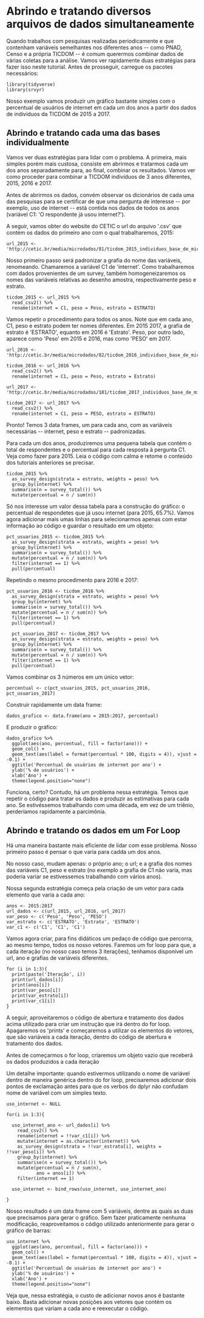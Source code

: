 # Abrindo e tratando diversos arquivos de dados simultaneamente

Quando trabalhos com pesquisas realizadas periodicamente e que contenham variáveis semelhantes nos diferentes anos -- como PNAD, Censo e a própria TICDOM --  é comum querermos combinar dados de várias coletas para a análise. Vamos ver rapidamente duas estratégias para fazer isso neste tutorial. Antes de prosseguir, carregue os pacotes necessários:

```{r}
library(tidyverse)
library(srvyr)
```

Nosso exemplo vamos produzir um gráfico bastante simples com o percentual de usuários de internet em cada um dos anos a partir dos dados de indivíduos da TICDOM de 2015 a 2017.

## Abrindo e tratando cada uma das bases individualmente

Vamos ver duas estratégias para lidar com o problema. A primeira, mais simples porém mais custosa, consiste em abrirmos e tratarmos cada um dos anos separadamente para, ao final, combinar os resultados. Vamos ver como proceder para combinar a TICDOM indivíduos de 3 anos diferentes, 2015, 2016 e 2017.

Antes de abrirmos os dados, convém observar os dicionários de cada uma das pesquisas para se certificar de que uma pergunta de interesse -- por exemplo, uso de internet -- está contida nos dados de todos os anos (variável C1: 'O respondente já usou internet?').

A seguir, vamos obter do website do CETIC o url do arquivo '.csv' que contém os dados do primeiro ano com o qual trabalharemos, 2015:

```{r}
url_2015 <- 'http://cetic.br/media/microdados/81/ticdom_2015_individuos_base_de_microdados_v1.0.csv'
```

Nosso primeiro passo será padronizar a grafia do nome das variáveis, renomeando. Chamaremos a variável C1 de 'internet'. Como trabalharemos com dados provenientes de um survey, também homogeneizaremos os nomes das variáveis relativas ao desenho amostra, respectivamente peso e estrato.

```{r}
ticdom_2015 <- url_2015 %>% 
  read_csv2() %>% 
  rename(internet = C1, peso = Peso, estrato = ESTRATO) 
```

Vamos repetir o procedimento para todos os anos. Note que em cada ano, C1, peso e estrato podem ter nomes diferentes. Em 2015 2017, a grafia de estrato é 'ESTRATO', equanto em 2016 é 'Estrato'. Peso, por outro lado, aparece como 'Peso' em 2015 e 2016, mas como 'PESO' em 2017.

```{r}
url_2016 <- 'http://cetic.br/media/microdados/82/ticdom_2016_individuos_base_de_microdados_v1.0.csv'

ticdom_2016 <- url_2016 %>% 
  read_csv2() %>% 
  rename(internet = C1, peso = Peso, estrato = Estrato) 

url_2017 <- 'http://cetic.br/media/microdados/181/ticdom_2017_individuos_base_de_microdados_v1.3.csv'

ticdom_2017 <- url_2017 %>% 
  read_csv2() %>% 
  rename(internet = C1, peso = PESO, estrato = ESTRATO) 
```

Pronto! Temos 3 data frames, um para cada ano, com as variáveis necessárias -- internet, peso e estrato -- padronizadas.

Para cada um dos anos, produziremos uma pequena tabela que contém o total de respondentes e o percentual para cada resposta à pergunta C1. Veja como fazer para 2015. Leia o código com calma e retome o conteúdo dos tutoriais anteriores se precisar.

```{r}
ticdom_2015 %>% 
  as_survey_design(strata = estrato, weights = peso) %>%
  group_by(internet) %>% 
  summarise(n = survey_total()) %>% 
  mutate(percentual = n / sum(n))
```

Só nos interesse um valor dessa tabela para a construção do gráfico: o percentual de respondetes que já usou internet (para 2015, 65.7\%). Vamos agora adicionar mais umas linhas para selecionarmos apenas com estar informação ao código e guardar o resultado em um objeto:

```{r}
pct_usuarios_2015 <- ticdom_2015 %>% 
  as_survey_design(strata = estrato, weights = peso) %>%
  group_by(internet) %>% 
  summarise(n = survey_total()) %>% 
  mutate(percentual = n / sum(n)) %>%
  filter(internet == 1) %>% 
  pull(percentual)
```

Repetindo o mesmo procedimento para 2016 e 2017:

```{r}
pct_usuarios_2016 <- ticdom_2016 %>% 
  as_survey_design(strata = estrato, weights = peso) %>%
  group_by(internet) %>% 
  summarise(n = survey_total()) %>% 
  mutate(percentual = n / sum(n)) %>%
  filter(internet == 1) %>% 
  pull(percentual)

  pct_usuarios_2017 <- ticdom_2017 %>% 
  as_survey_design(strata = estrato, weights = peso) %>%
  group_by(internet) %>% 
  summarise(n = survey_total()) %>% 
  mutate(percentual = n / sum(n)) %>%
  filter(internet == 1) %>% 
  pull(percentual)
```

Vamos combinar os 3 números em um único vetor:

```{r}
percentual <- c(pct_usuarios_2015, pct_usuarios_2016, pct_usuarios_2017)
```

Construir rapidamente um data frame:

```{r}
dados_grafico <- data.frame(ano = 2015:2017, percentual)
```

E produzir o gráfico:

```{r}
dados_grafico %>% 
  ggplot(aes(ano, percentual, fill = factor(ano))) +
  geom_col() + 
  geom_text(aes(label = format(percentual * 100, digits = 4)), vjust = -0.1) +
  ggtitle('Percentual de usuários de internet por ano') +
  ylab('% de usuários') +
  xlab('Ano') + 
  theme(legend.position="none")
```

Funciona, certo? Contudo, há um problema nessa estratégia. Temos que repetir o código para tratar os dados e produzir as estimativas para cada ano. Se estivéssemos trabalhando com uma década, em vez de um triênio, perderíamos rapidamente a parcimônia.

## Abrindo e tratando os dados em um For Loop

Há uma maneira bastante mais eficiente de lidar com esse problema. Nosso primeiro passo é pensar o que varia para cadda um dos anos.

No nosso caso, mudam apenas: o próprio ano; o url; e a grafia dos nomes das variáveis C1, peso e estrato (no exemplo a grafia de C1 não varia, mas poderia variar se estívessemos trabalhando com vários anos).

Nossa segunda estratégia começa pela criação de um vetor para cada elemento que varia a cada ano:

```{r}
anos <- 2015:2017
url_dados <- c(url_2015, url_2016, url_2017)
var_peso <- c('Peso', 'Peso', 'PESO')
var_estrato <- c('ESTRATO', 'Estrato', 'ESTRATO')
var_c1 <- c('C1', 'C1', 'C1')
```

Vamos agora criar, para fins didáticos  um pedaço de código que percorra, ao mesmo tempo, todos os nosso vetores. Faremos um for loop para que, a cada iteração (no nosso caso temos 3 iterações), tenhamos disponível um url, ano e grafias de variáveis diferentes.

```{r}
for (i in 1:3){
  print(paste('Iteração', i))
  print(url_dados[i])
  print(anos[i])
  print(var_peso[i])
  print(var_estrato[i])
  print(var_c1[i])
}
```

A seguir, aproveitaremos o código de abertura e tratamento dos dados acima utilizado para criar um instrução que irá dentro do for loop. Apagaremos os 'prints' e começaremos a utilizar os elementos do vetores, que são variáveis a cada iteração, dentro do código de abertura e tratamento dos dados.

Antes de começarmos o for loop, criaremos um objeto vazio que receberá os dados produzidos a cada iteração

Um detalhe importante: quando estivermos utilizando o nome de variável dentro de maneira genérica dentro do for loop, precisaremos adicionar dois pontos de exclamação antes para que os verbos do dplyr não confudam nome de variável com um simples texto.

```{r}
uso_internet <- NULL

for(i in 1:3){

  uso_internet_ano <- url_dados[i] %>% 
    read_csv2() %>% 
    rename(internet = !!var_c1[i]) %>%
    mutate(internet = as.character(internet)) %>% 
    as_survey_design(strata = !!var_estrato[i], weights = !!var_peso[i]) %>%
    group_by(internet) %>% 
    summarise(n = survey_total()) %>% 
    mutate(percentual = n / sum(n),
           ano = anos[i]) %>%
    filter(internet == 1) 
  
  uso_internet <- bind_rows(uso_internet, uso_internet_ano)
  
}
```

Nosso resultado é um data frame com 5 variáveis, dentre as quais as duas que precisamos para gerar o gráfico. Sem fazer praticamente nenhuma modificação, reaproveitamos o código utilizado anteriormente para gerar o gráfico de barras:

```{r}
uso_internet %>% 
  ggplot(aes(ano, percentual, fill = factor(ano))) +
  geom_col() + 
  geom_text(aes(label = format(percentual * 100, digits = 4)), vjust = -0.1) +
  ggtitle('Percentual de usuários de internet por ano') +
  ylab('% de usuários') +
  xlab('Ano') + 
  theme(legend.position="none")
```

Veja que, nessa estratégia, o custo de adicionar novos anos é bastante baixo. Basta adicionar novas posições aos vetores que contém os elementos que variam a cada ano e reexecutar o código.